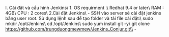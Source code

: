 I. Cài đặt và cấu hình Jenkins\\
    1. OS requirment :\\
    Redhat 9.4 or later\\
    RAM : 4GB\\
    CPU : 2 cores\\
    2.Cài đặt Jenkins\\
        -  SSH vào server sẽ cài đặt jenkins bằng user root. Sử dụng lệnh sau để tạo folder và tải  file cài đặt:\\
            sudo mkdir /opt/Jenkins\\
            cd /opt/Jenkins\\
            sudo yum install git -y\\
            git clone https://github.com/trungduongmewmew/Jenkins_Conjur.git\\
        -   